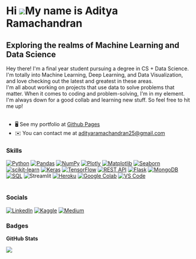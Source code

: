 Hi ![](https://user-images.githubusercontent.com/18350557/176309783-0785949b-9127-417c-8b55-ab5a4333674e.gif)My name is Aditya Ramachandran
===========================================================================================================================================

Exploring the realms of Machine Learning and Data Science
---------------------------------------------------------

Hey there! I'm a final year student pursuing a degree in CS + Data Science. I'm totally into Machine Learning, Deep Learning, and Data Visualization, and love checking out the latest and greatest in these areas. <br>
I'm all about working on projects that use data to solve problems that matter. When it comes to coding and problem-solving, I'm in my element. <br>
I'm always down for a good collab and learning new stuff. So feel free to hit me up!
<br>
<br> 
* 🖥️  See my portfolio at [Github Pages](https://aditya-ramachandran.github.io/)
* ✉️  You can contact me at [adityaramachandran25@gmail.com](mailto:adityaramachandran25@gmail.com)

### Skills

<p align="left">

<a href="https://www.python.org/" target="_blank" rel="noreferrer"><img src="https://img.shields.io/badge/-Python-3776AB?logo=python&logoColor=white&style=for-the-badge" alt="Python" /></a>
<a href="https://pandas.pydata.org/" target="_blank" rel="noreferrer"><img src="https://img.shields.io/badge/-Pandas-150458?logo=pandas&logoColor=white&style=for-the-badge" alt="Pandas" /></a>
<a href="https://numpy.org/" target="_blank" rel="noreferrer"><img src="https://img.shields.io/badge/-NumPy-013243?logo=numpy&logoColor=white&style=for-the-badge" alt="NumPy" /></a>
<a href="https://plotly.com/" target="_blank" rel="noreferrer"><img src="https://img.shields.io/badge/-Plotly-3F4F75?logo=plotly&logoColor=white&style=for-the-badge" alt="Plotly" /></a>
<a href="https://matplotlib.org/" target="_blank" rel="noreferrer"><img src="https://img.shields.io/badge/-Matplotlib-11557C?logo=matplotlib&logoColor=white&style=for-the-badge" alt="Matplotlib" /></a> 
<a href="https://seaborn.pydata.org/" target="_blank" rel="noreferrer"><img src="https://img.shields.io/badge/-Seaborn-3776AB?logo=seaborn&logoColor=white&style=for-the-badge" alt="Seaborn" /></a> 
 <a href="https://scikit-learn.org/" target="_blank" rel="noreferrer"><img src="https://img.shields.io/badge/-scikit--learn-F7931E?logo=scikit-learn&logoColor=white&style=for-the-badge" alt="scikit-learn" /></a>
<a href="https://keras.io/" target="_blank" rel="noreferrer"><img src="https://img.shields.io/badge/-Keras-D00000?logo=keras&logoColor=white&style=for-the-badge" alt="Keras" /></a>
<a href="https://www.tensorflow.org/" target="_blank" rel="noreferrer"><img src="https://img.shields.io/badge/-TensorFlow-FF6F00?logo=tensorflow&logoColor=white&style=for-the-badge" alt="TensorFlow" /></a> 
<a href="https://restfulapi.net/" target="_blank" rel="noreferrer"><img src="https://img.shields.io/badge/-REST%20API-2E2E2E?logo=json&logoColor=white&style=for-the-badge" alt="REST API" /></a>
<a href="https://flask.palletsprojects.com/" target="_blank" rel="noreferrer"><img src="https://img.shields.io/badge/-Flask-000000?logo=flask&logoColor=white&style=for-the-badge" alt="Flask" /></a> 
<a href="https://www.mongodb.com/" target="_blank" rel="noreferrer"><img src="https://img.shields.io/badge/-MongoDB-47A248?logo=mongodb&logoColor=white&style=for-the-badge" alt="MongoDB" /></a>
<a href="https://en.wikipedia.org/wiki/SQL" target="_blank" rel="noreferrer"><img src="https://img.shields.io/badge/-SQL-CC2927?logo=postgresql&logoColor=white&style=for-the-badge" alt="SQL" /></a>
<img alt="Streamlit" src="https://img.shields.io/badge/-Streamlit-FF4B4B?style=for-the-badge&logo=streamlit&logoColor=white" />
<a href="https://www.heroku.com/" target="_blank" rel="noreferrer"><img src="https://img.shields.io/badge/-Heroku-430098?logo=heroku&logoColor=white&style=for-the-badge" alt="Heroku" /></a>
 <a href="https://colab.research.google.com/" target="_blank" rel="noreferrer"><img src="https://img.shields.io/badge/-Google%20Colab-F9AB00?logo=google-colab&logoColor=white&style=for-the-badge" alt="Google Colab" /></a>
<a href="https://code.visualstudio.com/" target="_blank" rel="noreferrer"><img src="https://img.shields.io/badge/-VS%20Code-007ACC?logo=visual-studio-code&logoColor=white&style=for-the-badge" alt="VS Code" /></a>
<br> <br>






</p>

### Socials


<p align="left"><a href="https://www.linkedin.com/in/aditya-ramachandran-27b2ab24a/" target="_blank" rel="noreferrer"><img src="https://img.shields.io/badge/-LinkedIn-0077B5?logo=linkedin&logoColor=white&style=for-the-badge" alt="LinkedIn" /></a>
<a href="https://www.kaggle.com/adityaramachandran27" target="_blank" rel="noreferrer"><img src="https://img.shields.io/badge/-Kaggle-20BEFF?logo=kaggle&logoColor=white&style=for-the-badge" alt="Kaggle" /></a>
<a href="https:///www.medium.com/@adityaramachandran25" target="_blank" rel="noreferrer"><img src="https://img.shields.io/badge/-Medium-12100E?logo=medium&logoColor=white&style=for-the-badge" alt="Medium" /></a></p>


### Badges

<b>GitHub Stats</b>

<!-- <a href="http://www.github.com/Aditya-Ramachandran"><img src="https://github-readme-stats.vercel.app/api?username=Aditya-Ramachandran&show_icons=true&hide=&count_private=true&title_color=f97316&text_color=ffffff&icon_color=a855f7&bg_color=1c1917&hide_border=true&show_icons=true" alt="Aditya-Ramachandran's GitHub stats" /></a> -->

<a href="http://www.github.com/Aditya-Ramachandran"><img src="https://github-readme-streak-stats.herokuapp.com/?user=Aditya-Ramachandran&stroke=ffffff&background=1c1917&ring=f97316&fire=f97316&currStreakNum=ffffff&currStreakLabel=f97316&sideNums=ffffff&sideLabels=ffffff&dates=ffffff&hide_border=true" /></a>



